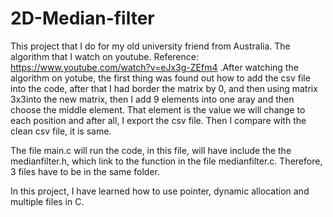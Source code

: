# 2D-Median-filter
This project that I do for my old university friend from Australia. The algorithm that I watch on youtube. Reference: https://www.youtube.com/watch?v=eJx3g-ZEfm4 
.After watching the algorithm on yotube, the first thing was found out how to add the csv file into the code, after that I had border the matrix by 0, and then using matrix 3x3into the new matrix, then I add 9 elements into one aray and then choose the middle element. That element is the value we will change to each position and after all, I export the csv file. Then I compare with the clean csv file, it is same. 

The file main.c will run the code, in this file, will have include the the medianfilter.h, which link to the function in the file medianfilter.c. Therefore, 3 files have to be in the same folder.

In this project, I have learned how to use pointer, dynamic allocation and multiple files in C.
